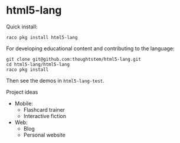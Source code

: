 # html5-lang

Quick install:

```
raco pkg install html5-lang
```


For developing educational content and contributing to the language:

```
git clone git@github.com:thoughtstem/html5-lang.git
cd html5-lang/html5-lang
raco pkg install

```

Then see the demos in ``html5-lang-test``.

Project ideas
   * Mobile:
     - Flashcard trainer
     - Interactive fiction
   * Web:
     - Blog 
     - Personal website




